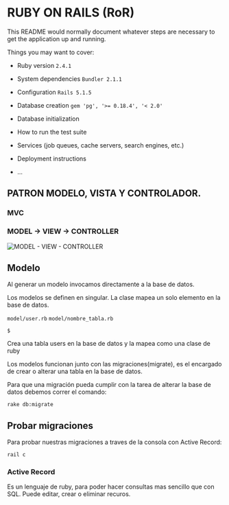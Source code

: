 # RUBY ON RAILS (RoR)

This README would normally document whatever steps are necessary to get the
application up and running.

Things you may want to cover:

* Ruby version
  `2.4.1`
* System dependencies
  `Bundler 2.1.1`
* Configuration
  `Rails 5.1.5`
* Database creation
  `gem 'pg', '>= 0.18.4', '< 2.0'`
* Database initialization

* How to run the test suite

* Services (job queues, cache servers, search engines, etc.)

* Deployment instructions

* ...

## PATRON MODELO, VISTA Y CONTROLADOR.
### MVC

### MODEL -> VIEW -> CONTROLLER

![MODEL - VIEW - CONTROLLER](mvc-sequences.gif)

## Modelo

Al generar un modelo invocamos directamente a la base de datos.

Los modelos se definen en singular. La clase mapea un solo elemento en la base de datos.

`model/user.rb`
`model/nombre_tabla.rb`

`$`

Crea una tabla users en la base de datos y la mapea como una clase de ruby

Los modelos funcionan junto con las migraciones(migrate), es el encargado de crear o alterar una tabla en la base de datos.

Para que una migración pueda cumplir con la tarea de alterar la base de datos debemos correr el comando:

`rake db:migrate`

## Probar migraciones

Para probar nuestras migraciones a traves de la consola con Active Record:

`rail c`

### Active Record

Es un lenguaje de ruby, para poder hacer consultas mas sencillo que con SQL. Puede editar, crear o eliminar recuros.
